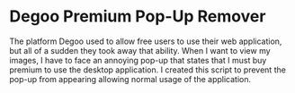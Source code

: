 # Degoo Premium Pop-Up Remover
The platform Degoo used to allow free users to use their web application, but all of a sudden they took away that ability. When I want to view my images, I have to face an annoying pop-up that states that I must buy premium to use the desktop application. I created this script to prevent the pop-up from appearing allowing normal usage of the application.
